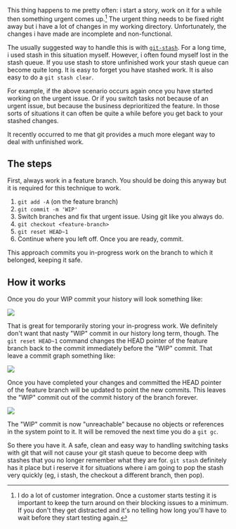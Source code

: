 This thing happens to me pretty often: i start a story, work on it
for a while then something urgent comes up.[^customer-integration]  The urgent thing needs to
be fixed right away but i have a lot of changes in my working
directory.  Unfortunately, the changes i have made are incomplete and
non-functional.

[^customer-integration]: I do a lot of customer integration.  Once a
customer starts testing it is important to keep the turn around on
their blocking issues to a minimum.  If you don't they get distracted
and it's no telling how long you'll have to wait before they start
testing again.

The usually suggested way to handle this is with
[`git-stash`][git-manual-interrupted-work].  For a long time, i used
stash in this situation myself.  However, i often found myself lost in
the stash queue.  If you use stash to store unfinished work your stash
queue can become quite long.  It is easy to forget you have stashed
work.  It is also easy to do a `git stash clear`.

For example, if the above scenario occurs again once you have started
working on the urgent issue.  Or if you switch tasks not because of an
urgent issue, but because the business deprioritized the feature.  In
those sorts of situations it can often be quite a while before you get
back to your stashed changes.

It recently occurred to me that git provides a much more elegant way
to deal with unfinished work.

The steps
------

First, always work in a feature branch.  You should be doing this
anyway but it is required for this technique to work.  

1. `git add -A` (on the feature branch)
2. `git commit -m 'WIP'`
3. Switch branches and fix that urgent issue.  Using git like you always do.
5. `git checkout <feature-branch>`
6. `git reset HEAD~1`
7. Continue where you left off.  Once you are ready, commit.

This approach commits you in-progress work on the branch to which it
belonged, keeping it safe.

How it works
-----

Once you do your WIP commit your history will look something like:

<image src="http://barelyenough.org/blog/uploads/task-switching-in-git/git-commits-wip.png"/>

That is great for temporarily storing your in-progress work.  We
definitely don't want that nasty "WIP" commit in our history long
term, though.  The `git reset HEAD~1` command changes the HEAD pointer
of the feature branch back to the commit immediately before the "WIP"
commit.  That leave a commit graph something like:

<image src="http://barelyenough.org/blog/uploads/task-switching-in-git/git-commits-reset.png"/>

Once you have completed your changes and committed the HEAD pointer of
the feature branch will be updated to point the new commits.  This
leaves the "WIP" commit out of the commit history of the branch
forever. 

<image src="http://barelyenough.org/blog/uploads/task-switching-in-git/git-commits-final.png"/>

The "WIP" commit is now "unreachable" because no objects or references
in the system point to it.  It will be removed the next time you do a
`git gc`.

So there you have it.  A safe, clean and easy way to handling
switching tasks with git that will not cause your git stash queue to
become deep with stashes that you no longer remember what they are
for.  `git stash` definitely has it place but i reserve it for
situations where i am going to pop the stash very quickly (eg, i
stash, the checkout a different branch, then pop).

[git-manual-interrupted-work]: http://www.kernel.org/pub/software/scm/git/docs/user-manual.html#interrupted-work


